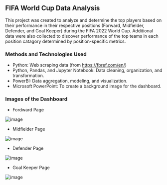 ## FIFA World Cup Data Analysis

This project was created to analyze and determine the top players based on their performance in their respective positions (Forward, Midfielder, Defender, and Goal Keeper) during the FIFA 2022 World Cup. Additional data were also collected to discover performance of the top teams in each position catagory determined by position-specific metrics.

### Methods and Technologies Used
* Python: Web scraping data (from https://fbref.com/en/)
* Python, Pandas, and Jupyter Notebook: Data cleaning, organization, and transformation.
* PowerBI: Data aggregation, modeling, and visualization.
* Microsoft PowerPoint: To create a background image for the dashboard.

### Images of the Dashboard

* Fordward Page
  
![image](https://github.com/e-senechal/WC22_Data_Analysis/assets/35364291/a2682b1e-6b17-4358-bca0-482fe44fa504) 

* Midfielder Page
  
![image](https://github.com/e-senechal/WC22_Data_Analysis/assets/35364291/a28f04d4-8683-4ded-b96b-24a0a52e2151)

* Defender Page
  
![image](https://github.com/e-senechal/WC22_Data_Analysis/assets/35364291/33e2e03b-0bd0-4f62-b761-d2f3637e3fa7)

* Goal Keeper Page
  
![image](https://github.com/e-senechal/WC22_Data_Analysis/assets/35364291/a2438abf-516c-4e72-a706-42181ade214b)
